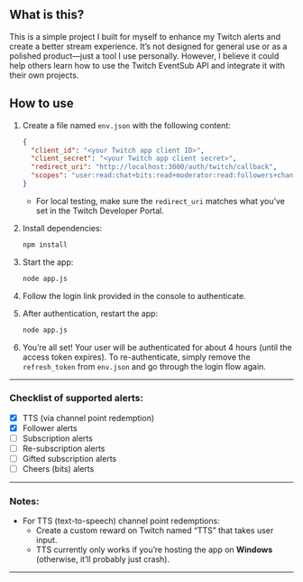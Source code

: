 ## What is this?

This is a simple project I built for myself to enhance my Twitch alerts and create a better stream experience. It’s not designed for general use or as a polished product—just a tool I use personally. However, I believe it could help others learn how to use the Twitch EventSub API and integrate it with their own projects.

## How to use

1. Create a file named `env.json` with the following content:
   ```json
   {
     "client_id": "<your Twitch app client ID>",
     "client_secret": "<your Twitch app client secret>",
     "redirect_uri": "http://localhost:3000/auth/twitch/callback",
     "scopes": "user:read:chat+bits:read+moderator:read:followers+channel:read:subscriptions+channel:manage:redemptions"
   }
   ```
    - For local testing, make sure the `redirect_uri` matches what you’ve set in the Twitch Developer Portal.

2. Install dependencies:
   ```bash
   npm install
   ```

3. Start the app:
   ```bash
   node app.js
   ```

4. Follow the login link provided in the console to authenticate.

5. After authentication, restart the app:
   ```bash
   node app.js
   ```

6. You’re all set! Your user will be authenticated for about 4 hours (until the access token expires). To re-authenticate, simply remove the `refresh_token` from `env.json` and go through the login flow again.

---

### Checklist of supported alerts:

- [x] TTS (via channel point redemption)
- [x] Follower alerts
- [ ] Subscription alerts
- [ ] Re-subscription alerts
- [ ] Gifted subscription alerts
- [ ] Cheers (bits) alerts

---

### Notes:

- For TTS (text-to-speech) channel point redemptions:
    - Create a custom reward on Twitch named “TTS” that takes user input.
    - TTS currently only works if you’re hosting the app on **Windows** (otherwise, it’ll probably just crash).

---
